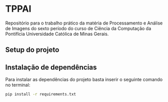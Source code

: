 # TPPAI 
Repositório para o trabalho prático da matéria de Processamento e Análise de Imagens do sexto período do curso de Ciência da Computação da Pontifícia Universidade Católica de Minas Gerais.

## Setup do projeto 
## Instalação de dependências
Para instalar as dependências do projeto basta inserir o seguinte comando no terminal:
```sh
pip install -r requirements.txt
```